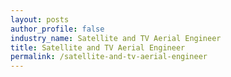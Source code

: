 ```yaml
---
layout: posts 
author_profile: false 
industry_name: Satellite and TV Aerial Engineer
title: Satellite and TV Aerial Engineer
permalink: /satellite-and-tv-aerial-engineer
---
```

